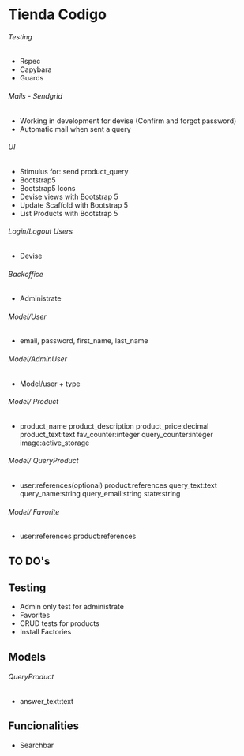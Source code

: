 # Tienda Codigo

###### Testing
- Rspec
- Capybara
- Guards

###### Mails - Sendgrid
- Working in development for devise (Confirm and forgot password)
- Automatic mail when sent a query

###### UI
- Stimulus for: send product_query
- Bootstrap5
- Bootstrap5 Icons
- Devise views with Bootstrap 5
- Update Scaffold with Bootstrap 5
- List Products with Bootstrap 5

###### Login/Logout Users
- Devise

###### Backoffice
- Administrate

###### Model/User
- email, password, first_name, last_name

###### Model/AdminUser
- Model/user + type

###### Model/ Product
- product_name product_description product_price:decimal product_text:text fav_counter:integer query_counter:integer image:active_storage

###### Model/ QueryProduct
- user:references(optional) product:references query_text:text query_name:string query_email:string state:string

###### Model/ Favorite
- user:references product:references

## TO DO's

## Testing
- Admin only test for administrate
- Favorites
- CRUD tests for products
- Install Factories

## Models

###### QueryProduct
- answer_text:text

## Funcionalities
- Searchbar